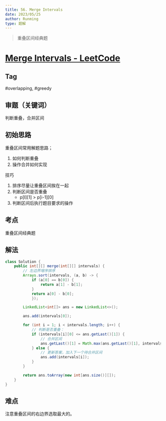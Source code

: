 ```yaml
---
title: 56. Merge Intervals
date: 2023/05/25
author: Runming
type: 题解
---
```

> 重叠区间经典题
# [Merge Intervals - LeetCode](https://leetcode.com/problems/merge-intervals/description/)

## Tag
#overlapping, #greedy


## 审题（关键词） 
判断重叠，合并区间


## 初始思路  
重叠区间常用解题思路；
1. 如何判断重叠
2. 操作合并如何实现

技巧
1. 排序尽量让重叠区间挨在一起
2. 判断区间是否重叠
   - p[I][1] > p[i-1][0]
3. 判断区间后执行题目要求的操作


## 考点  
重叠区间经典题


## 解法  
```java
class Solution {
    public int[][] merge(int[][] intervals) {
        // 左边界增序排序
        Arrays.sort(intervals, (a, b) -> {
            if (a[0] == b[0]) {
                return a[1] - b[1];
            }
            return a[0] - b[0];
            });

        LinkedList<int[]> ans = new LinkedList<>();

        ans.add(intervals[0]);

        for (int i = 1; i < intervals.length; i++) {
            // 判断是否重叠：
            if (intervals[i][0] <= ans.getLast()[1]) {
                // 合并区间
                ans.getLast()[1] = Math.max(ans.getLast()[1], intervals[i][1]);
            } else {
                // 更新答案，加入下一个待合并区间
                ans.add(intervals[i]);
            }
        }

        return ans.toArray(new int[ans.size()][]);
    }
}
```
## 难点
注意重叠区间的右边界选取最大的。